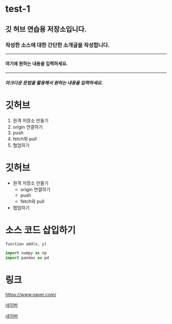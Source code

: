 # test-1

## 깃 허브 연습용 저장소입니다.

### 작성한 소스에 대한 간단한 소개글을 작성합니다.
***
#### 여기에 원하는 내용을 입력하세요.
---
##### 마크다운 문법을 활용해서 원하는 내용을 입력하세요.

# 깃허브
1. 원격 저장소 만들기
2. origin 연결하기
3. push
4. fetch와 pull
5. 협업하기



# 깃허브
- 원격 저장소 만들기
  - origin 연결하기
  - push
  - fetch와 pull
- 협업하기

# 소스 코드 삽입하기
`
function add(x, y) 
`

```python
import numpy as np
import pandas as pd
```

# 링크
<https://www.naver.com/>

[네이버](https://www.naver.com/)

[네이버](https://www.naver.com/, "네이버로 이동합니다!")
